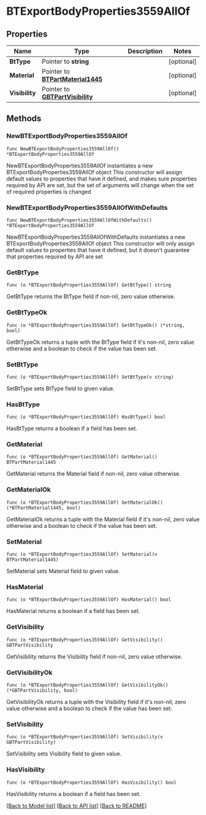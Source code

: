 # BTExportBodyProperties3559AllOf

## Properties

Name | Type | Description | Notes
------------ | ------------- | ------------- | -------------
**BtType** | Pointer to **string** |  | [optional] 
**Material** | Pointer to [**BTPartMaterial1445**](BTPartMaterial1445.md) |  | [optional] 
**Visibility** | Pointer to [**GBTPartVisibility**](GBTPartVisibility.md) |  | [optional] 

## Methods

### NewBTExportBodyProperties3559AllOf

`func NewBTExportBodyProperties3559AllOf() *BTExportBodyProperties3559AllOf`

NewBTExportBodyProperties3559AllOf instantiates a new BTExportBodyProperties3559AllOf object
This constructor will assign default values to properties that have it defined,
and makes sure properties required by API are set, but the set of arguments
will change when the set of required properties is changed

### NewBTExportBodyProperties3559AllOfWithDefaults

`func NewBTExportBodyProperties3559AllOfWithDefaults() *BTExportBodyProperties3559AllOf`

NewBTExportBodyProperties3559AllOfWithDefaults instantiates a new BTExportBodyProperties3559AllOf object
This constructor will only assign default values to properties that have it defined,
but it doesn't guarantee that properties required by API are set

### GetBtType

`func (o *BTExportBodyProperties3559AllOf) GetBtType() string`

GetBtType returns the BtType field if non-nil, zero value otherwise.

### GetBtTypeOk

`func (o *BTExportBodyProperties3559AllOf) GetBtTypeOk() (*string, bool)`

GetBtTypeOk returns a tuple with the BtType field if it's non-nil, zero value otherwise
and a boolean to check if the value has been set.

### SetBtType

`func (o *BTExportBodyProperties3559AllOf) SetBtType(v string)`

SetBtType sets BtType field to given value.

### HasBtType

`func (o *BTExportBodyProperties3559AllOf) HasBtType() bool`

HasBtType returns a boolean if a field has been set.

### GetMaterial

`func (o *BTExportBodyProperties3559AllOf) GetMaterial() BTPartMaterial1445`

GetMaterial returns the Material field if non-nil, zero value otherwise.

### GetMaterialOk

`func (o *BTExportBodyProperties3559AllOf) GetMaterialOk() (*BTPartMaterial1445, bool)`

GetMaterialOk returns a tuple with the Material field if it's non-nil, zero value otherwise
and a boolean to check if the value has been set.

### SetMaterial

`func (o *BTExportBodyProperties3559AllOf) SetMaterial(v BTPartMaterial1445)`

SetMaterial sets Material field to given value.

### HasMaterial

`func (o *BTExportBodyProperties3559AllOf) HasMaterial() bool`

HasMaterial returns a boolean if a field has been set.

### GetVisibility

`func (o *BTExportBodyProperties3559AllOf) GetVisibility() GBTPartVisibility`

GetVisibility returns the Visibility field if non-nil, zero value otherwise.

### GetVisibilityOk

`func (o *BTExportBodyProperties3559AllOf) GetVisibilityOk() (*GBTPartVisibility, bool)`

GetVisibilityOk returns a tuple with the Visibility field if it's non-nil, zero value otherwise
and a boolean to check if the value has been set.

### SetVisibility

`func (o *BTExportBodyProperties3559AllOf) SetVisibility(v GBTPartVisibility)`

SetVisibility sets Visibility field to given value.

### HasVisibility

`func (o *BTExportBodyProperties3559AllOf) HasVisibility() bool`

HasVisibility returns a boolean if a field has been set.


[[Back to Model list]](../README.md#documentation-for-models) [[Back to API list]](../README.md#documentation-for-api-endpoints) [[Back to README]](../README.md)


